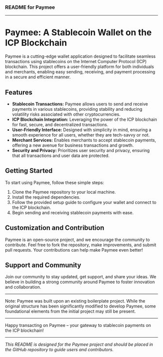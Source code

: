 ### README for Paymee

---

# Paymee: A Stablecoin Wallet on the ICP Blockchain

Paymee is a cutting-edge wallet application designed to facilitate seamless transactions using stablecoins on the Internet Computer Protocol (ICP) blockchain. This project offers a user-friendly platform for both individuals and merchants, enabling easy sending, receiving, and payment processing in a secure and efficient manner.

## Features

- **Stablecoin Transactions:** Paymee allows users to send and receive payments in various stablecoins, providing stability and reducing volatility risks associated with other cryptocurrencies.
- **ICP Blockchain Integration:** Leveraging the power of the ICP blockchain for fast, secure, and decentralized transactions.
- **User-Friendly Interface:** Designed with simplicity in mind, ensuring a smooth experience for all users, whether they are tech-savvy or not.
- **Merchant Services:** Enables merchants to accept stablecoin payments, offering a new avenue for business transactions and growth.
- **Security and Privacy:** Prioritizes user security and privacy, ensuring that all transactions and user data are protected.

## Getting Started

To start using Paymee, follow these simple steps:

1. Clone the Paymee repository to your local machine.
2. Install the required dependencies.
3. Follow the provided setup guide to configure your wallet and connect to the ICP blockchain.
4. Begin sending and receiving stablecoin payments with ease.

## Customization and Contribution

Paymee is an open-source project, and we encourage the community to contribute. Feel free to fork the repository, make improvements, and submit pull requests. Your contributions can help make Paymee even better!

## Support and Community

Join our community to stay updated, get support, and share your ideas. We believe in building a strong community around Paymee to foster innovation and collaboration.

---

Note: Paymee was built upon an existing boilerplate project. While the original structure has been significantly modified to develop Paymee, some foundational elements from the initial project may still be present.

---

Happy transacting on Paymee – your gateway to stablecoin payments on the ICP blockchain!

---

*This README is designed for the Paymee project and should be placed in the GitHub repository to guide users and contributors.*